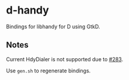 # d-handy
Bindings for libhandy for D using GtkD.

## Notes
Current HdyDialer is not supported due to [#283](https://github.com/gtkd-developers/GtkD/issues/283).

Use `gen.sh` to regenerate bindings.